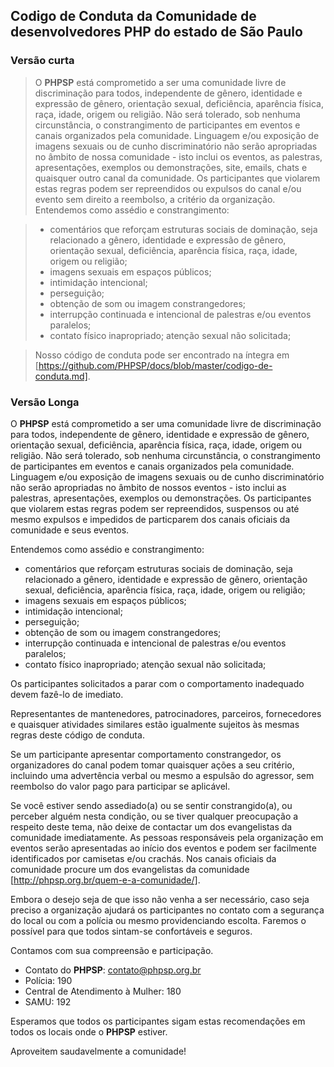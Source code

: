 ## Codigo de Conduta da Comunidade de desenvolvedores PHP do estado de São Paulo

### Versão curta

> O **PHPSP** está comprometido a ser uma comunidade livre de discriminação para todos, independente de gênero, identidade e expressão de gênero, orientação sexual, deficiência, aparência física, raça, idade, origem ou religião.
> Não será tolerado, sob nenhuma circunstância, o constrangimento de participantes em eventos e canais organizados pela comunidade.
> Linguagem e/ou exposição de imagens sexuais ou de cunho discriminatório não serão apropriadas no âmbito de nossa comunidade - isto inclui os eventos, as palestras, apresentações, exemplos ou demonstrações, site, emails, chats e quaisquer outro canal da comunidade.
> Os participantes que violarem estas regras podem ser repreendidos ou expulsos do canal e/ou evento sem direito a reembolso, a critério da organização.
> Entendemos como assédio e constrangimento:

> * comentários que reforçam estruturas sociais de dominação, seja relacionado a gênero, identidade e expressão de gênero, orientação sexual, deficiência, aparência física, raça, idade, origem ou religião;
> * imagens sexuais em espaços públicos; 
> * intimidação intencional; 
> * perseguição;
> * obtenção de som ou imagem constrangedores;
> * interrupção continuada e intencional de palestras e/ou eventos paralelos;
> * contato físico inapropriado; atenção sexual não solicitada;

> Nosso código de conduta pode ser encontrado na íntegra em [https://github.com/PHPSP/docs/blob/master/codigo-de-conduta.md].

### Versão Longa

O **PHPSP** está comprometido a ser uma comunidade livre de discriminação para todos, independente de gênero, identidade e expressão de gênero, orientação sexual, deficiência, aparência física, raça, idade, origem ou religião.
Não será tolerado, sob nenhuma circunstância, o constrangimento de participantes em eventos e canais organizados pela comunidade.
Linguagem e/ou exposição de imagens sexuais ou de cunho discriminatório não serão apropriadas no âmbito de nossos eventos - isto inclui as palestras, apresentações, exemplos ou demonstrações.
Os participantes que violarem estas regras podem ser repreendidos, suspensos ou até mesmo expulsos e impedidos de particparem dos canais oficiais da comunidade e seus eventos.

Entendemos como assédio e constrangimento: 

* comentários que reforçam estruturas sociais de dominação, seja relacionado a gênero, identidade e expressão de gênero, orientação sexual, deficiência, aparência física, raça, idade, origem ou religião;
* imagens sexuais em espaços públicos; 
* intimidação intencional; 
* perseguição;
* obtenção de som ou imagem constrangedores;
* interrupção continuada e intencional de palestras e/ou eventos paralelos;
* contato físico inapropriado; atenção sexual não solicitada;

Os participantes solicitados a parar com o comportamento inadequado devem fazê-lo de imediato.

Representantes de mantenedores, patrocinadores, parceiros, fornecedores e quaisquer atividades similares estão igualmente sujeitos às mesmas regras deste código de conduta. 

Se um participante apresentar comportamento constrangedor, os organizadores do canal podem tomar quaisquer ações a seu critério, incluindo uma advertência verbal ou mesmo a espulsão do agressor, sem reembolso do valor pago para participar se aplicável.

Se você estiver sendo assediado(a) ou se sentir constrangido(a), ou perceber alguém nesta condição, ou se tiver qualquer preocupação a respeito deste tema, não deixe de contactar um dos evangelistas da comunidade imediatamente. 
As pessoas responsáveis pela organização em eventos serão apresentadas ao início dos eventos e podem ser facilmente identificados por camisetas e/ou crachás. Nos canais oficiais da comunidade procure um dos evangelistas da comunidade [http://phpsp.org.br/quem-e-a-comunidade/].

Embora o desejo seja de que isso não venha a ser necessário, caso seja preciso a organização ajudará os participantes no contato com a segurança do local ou com a polícia ou mesmo providenciando escolta. 
Faremos o possível para que todos sintam-se confortáveis e seguros.

Contamos com sua compreensão e participação.

* Contato do **PHPSP**: contato@phpsp.org.br
* Polícia: 190
* Central de Atendimento à Mulher: 180
* SAMU: 192

Esperamos que todos os participantes sigam estas recomendações em todos os locais onde o **PHPSP** estiver.

Aproveitem saudavelmente a comunidade!